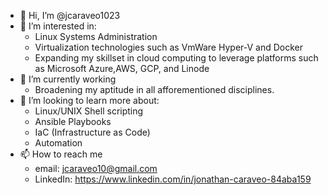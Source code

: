 - 👋 Hi, I’m @jcaraveo1023
- 👀 I’m interested in:
  - Linux Systems Administration
  - Virtualization technologies such as VmWare Hyper-V and Docker
  - Expanding my skillset in cloud computing to leverage platforms such as Microsoft Azure,AWS, GCP, and Linode
- 🌱 I’m currently working 
  - Broadening my aptitude in all afforementioned  disciplines.
- 💞️ I’m looking to learn more about:
  - Linux/UNIX Shell scripting
  - Ansible Playbooks
  - IaC (Infrastructure as Code)
  - Automation
- 📫 How to reach me
  - email: jcaraveo10@gmail.com
  - LinkedIn: https://www.linkedin.com/in/jonathan-caraveo-84aba159

<!---
jcaraveo1023/jcaraveo1023 is a ✨ special ✨ repository because its `README.md` (this file) appears on your GitHub profile.
You can click the Preview link to take a look at your changes.
--->
